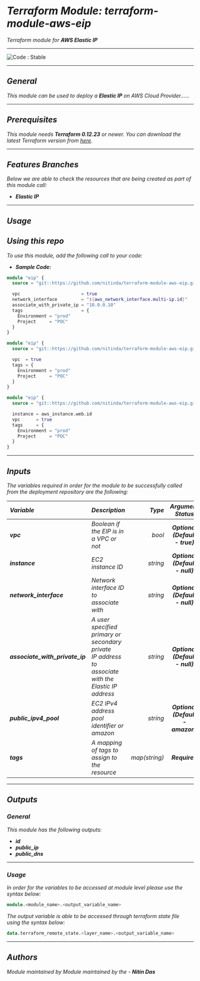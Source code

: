 # _Terraform Module: terraform-module-aws-eip_
_Terraform module for_ **_AWS Elastic IP_**


<!--BEGIN STABILITY BANNER-->
---

![_Code : Stable_](https://img.shields.io/badge/Code-Stable-brightgreen?style=for-the-badge&logo=github)

>

---
<!--END STABILITY BANNER-->


## _General_

_This module can be used to deploy a_ **_Elastic IP_** _on AWS Cloud Provider......_


---

## _Prerequisites_

_This module needs **_Terraform 0.12.23_** or newer._
_You can download the latest Terraform version from_ [_here_](https://www.terraform.io/downloads.html).



---

## _Features Branches_

_Below we are able to check the resources that are being created as part of this module call:_

- **_Elastic IP_**


---

## _Usage_

## _Using this repo_

_To use this module, add the following call to your code:_

- **_Sample Code:_**

```tf
module "eip" {
  source = "git::https://github.com/nitinda/terraform-module-aws-eip.git?ref=master"

  vpc                       = true
  network_interface         = "${aws_network_interface.multi-ip.id}"
  associate_with_private_ip = "10.0.0.10"
  tags                      = {
    Environment = "prod"
    Project     = "POC"
  }
}

```

```tf
module "eip" {
  source = "git::https://github.com/nitinda/terraform-module-aws-eip.git?ref=master"

  vpc  = true
  tags = {
    Environment = "prod"
    Project     = "POC"
  }
}

```

```tf
module "eip" {
  source = "git::https://github.com/nitinda/terraform-module-aws-eip.git?ref=master"

  instance = aws_instance.web.id
  vpc      = true
  tags     = {
    Environment = "prod"
    Project     = "POC"
  }
}

```

---

## _Inputs_

_The variables required in order for the module to be successfully called from the deployment repository are the following:_

|**_Variable_** | **_Description_** | **_Type_** | **_Argument Status_** |
|:----|:----|-----:|:---:|
| **_vpc_** | _Boolean if the EIP is in a VPC or not_ | _bool_ | **_Optional <br/> (Default - true)_** |
| **_instance_** | _EC2 instance ID_ | _string_ | **_Optional <br/> (Default - null)_** |
| **_network\_interface_** | _Network interface ID to associate with_ | _string_ | **_Optional <br/> (Default - null)_** |
| **_associate\_with\_private\_ip_** | _A user specified primary or secondary private <br/> IP address to associate with the Elastic IP address_ | _string_ | **_Optional <br/> (Default - null)_** |
| **_public\_ipv4\_pool_** | _EC2 IPv4 address pool identifier or amazon_ | _string_ | **_Optional <br/> (Default - amazon)_** |
| **_tags_** | _A mapping of tags to assign to the resource_ | _map(string)_ | **_Required_** |


---


## _Outputs_

### _General_

_This module has the following outputs:_

* **_id_**
* **_public\_ip_**
* **_public\_dns_**

---

### _Usage_

_In order for the variables to be accessed at module level please use the syntax below:_

```tf
module.<module_name>.<output_variable_name>
```


_The output variable is able to be accessed through terraform state file using the syntax below:_

```tf
data.terraform_remote_state.<layer_name>.<output_variable_name>
```

---



## _Authors_

_Module maintained by Module maintained by the -_ **_Nitin Das_**
